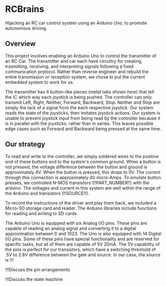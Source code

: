 # RCBrains
Hijacking an RC car control system using an Arduino Uno, to promote autonomous driving.

## Overview
This project involves enabling an Arduino Uno to control the transmitter of an RC Car. The transmitter and car each have circuitry for
creating, trasmitting, receiving, and interpreting signals following a fixed communication protocol. Rather than reverse engineer and
rebuild the entire transmission or reception system, we chose to put the current embedded system to work for us. 

The transmitter has 4 button-like pieces (metal tabs shown _here_) that tell the IC which way each joystick is being pushed. The controller
can only transmit Left, Right, Neither, Forward, Backward, Stop. Neither and Stop are simply the lack of a signal from the each respective
joystick. Our system reads the state of the joysticks, then imitates joystick actions. Our system is unable to prevent joystick input from
being read by the controller because it is in parallel with the joysticks, rather than in series. This leaves possible edge cases such as 
Forward and Backward being pressed at the same time.

## Our strategy
To read and write to the controller, we simply soldered wires to the positive end of these buttons and to the system's common ground. When
a button is not pressed, the voltage difference between the button and ground is approximately 4V. When the button is pressed, this drops to
0V. The current through this connection is approximately 40 micro-Amps. To emulate button presses, we controlled N-MOS transistors (!!PART_NUMBER!!)
with the arduino. The voltages and current in this system are well within the range of the Arduino and transistors (!!SOURCE!!).

To record the instructions of the driver and play them back, we included a Micro-SD storage card and reader. The Arduino libraries include
functions for reading and writing to SD cards.

The Arduino Uno is equipped with six Analog I/O pins. These pins are capable of reading an analog signal and converting it to a digital 
approximation between 0 and 1023. The Uno is also equipped with 14 Digital I/O pins. Some of these pins have special functionality and are
reserved for specific tasks, but all of them are capable of 5V 20mA. The 5V capability of the pins is perfect for our transistors, which
have a switching threshold of .5V to 2.8V difference between the gate and source. In our case, the source is !!!

!!!Discuss the pin arrangements

!!!Discuss the state machine

